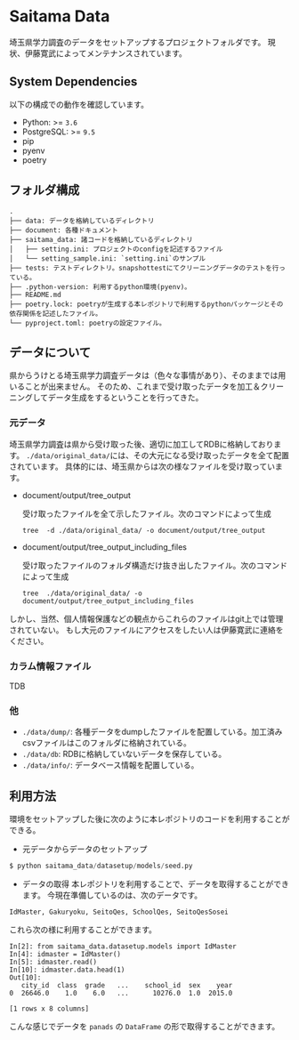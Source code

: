 # Saitama Data
埼玉県学力調査のデータをセットアップするプロジェクトフォルダです。
現状、伊藤寛武によってメンテナンスされています。

##  System Dependencies
以下の構成での動作を確認しています。

* Python: >= `3.6`
* PostgreSQL: >= `9.5`
* pip
* pyenv
* poetry

## フォルダ構成
```
.
├── data: データを格納しているディレクトリ
├── document: 各種ドキュメント
├── saitama_data: 諸コードを格納しているディレクトリ
│   ├── setting.ini: プロジェクトのconfigを記述するファイル
│   └── setting_sample.ini: `setting.ini`のサンプル
├── tests: テストディレクトリ。snapshottestにてクリーニングデータのテストを行っている。
├── .python-version: 利用するpython環境(pyenv)。
├── README.md
├── poetry.lock: poetryが生成する本レポジトリで利用するpythonパッケージとその依存関係を記述したファイル。
└── pyproject.toml: poetryの設定ファイル。
```

## データについて
県からうけとる埼玉県学力調査データは（色々な事情があり）、そのままでは用いることが出来ません。
そのため、これまで受け取ったデータを加工＆クリーニングしてデータ生成をするということを行ってきた。

### 元データ
埼玉県学力調査は県から受け取った後、適切に加工してRDBに格納しております。
`./data/original_data/`には、その大元になる受け取ったデータを全て配置されています。
具体的には、埼玉県からは次の様なファイルを受け取っています。

* document/output/tree_output

    受け取ったファイルを全て示したファイル。次のコマンドによって生成

    `tree  -d ./data/original_data/ -o document/output/tree_output`

* document/output/tree_output_including_files

    受け取ったファイルのフォルダ構造だけ抜き出したファイル。次のコマンドによって生成

    `tree  ./data/original_data/ -o document/output/tree_output_including_files`


しかし、当然、個人情報保護などの観点からこれらのファイルはgit上では管理されていない。
もし大元のファイルにアクセスをしたい人は伊藤寛武に連絡をください。

### カラム情報ファイル
TDB

### 他

* `./data/dump/`: 各種データをdumpしたファイルを配置している。加工済みcsvファイルはこのフォルダに格納されている。
* `./data/db`: RDBに格納していないデータを保存している。
* `./data/info/`: データベース情報を配置している。

## 利用方法
環境をセットアップした後に次のように本レポジトリのコードを利用することができる。

* 元データからデータのセットアップ
``` python
$ python saitama_data/datasetup/models/seed.py
```

* データの取得
本レポジトリを利用することで、データを取得することができます。
今現在準備しているのは、次のデータです。

`IdMaster, Gakuryoku, SeitoQes, SchoolQes, SeitoQesSosei`

これら次の様に利用することができます。
``` ipython
In[2]: from saitama_data.datasetup.models import IdMaster
In[4]: idmaster = IdMaster()
In[5]: idmaster.read()
In[10]: idmaster.data.head(1)
Out[10]:
   city_id  class  grade   ...    school_id  sex    year
0  26646.0    1.0    6.0   ...      10276.0  1.0  2015.0

[1 rows x 8 columns]
```
こんな感じでデータを `panads` の `DataFrame` の形で取得することができます。
